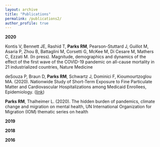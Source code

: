 ```yaml
---
layout: archive
title: "Publications"
permalink: /publications2/
author_profile: true
---
```


<b>2020</b>

Kontis V, Bennett JE, Rashid T, <b>Parks RM</b>, Pearson-Stuttard J, Guillot M, Asaria P, Zhou B, Battaglini M, Corsetti G, McKee M, Di Cesare M, Mathers C, Ezzati M. (In press). Magnitude, demographics and dynamics of the effect of the first wave of the COVID-19 pandemic on all-cause mortality in 21 industrialized countries, Nature Medicine

deSouza P, Braun D, <b>Parks RM</b>, Schwartz J, Dominici F, Kioumourtzoglou MA. (2020). Nationwide Study of Short-Term Exposure to Fine Particulate Matter and Cardiovascular Hospitalizations among Medicaid Enrollees, Epidemiology. (<a href='https://doi.org/10.1097/EDE.0000000000001265' target="_blank">link</a>)

<b>Parks RM</b>, Thalheimer L. (2020). The hidden burden of pandemics, climate change and migration on mental health, UN International Organization for Migration (IOM) thematic series on health

<b>2019</b>

<b>2018</b>

<b>2016</b>

